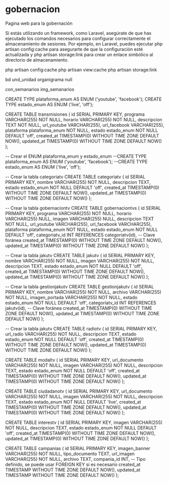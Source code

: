 # gobernacion

Pagina web para la gobernación

Si estás utilizando un framework, como Laravel, asegúrate de que has ejecutado los comandos necesarios para configurar correctamente el almacenamiento de sesiones. Por ejemplo, en Laravel, puedes ejecutar php artisan config:cache para asegurarte de que la configuración esté actualizada y php artisan storage:link para crear un enlace simbólico al directorio de almacenamiento.

php artisan config:cache
php artisan view:cache
php artisan storage:link

bd
und_unidad organigrama null

con_semanarios
img_semanarios

<!-- Para tv en vivo transmisiones -->

CREATE TYPE plataforma_enum AS ENUM ('youtube', 'facebook');
CREATE TYPE estado_enum AS ENUM ('live', 'off');

CREATE TABLE transmisiones (
id SERIAL PRIMARY KEY,
programa VARCHAR(255) NOT NULL,
horario VARCHAR(255) NOT NULL,
descripcion TEXT NOT NULL,
url_youtube VARCHAR(255),
url_facebook VARCHAR(255),
plataforma plataforma_enum NOT NULL,
estado estado_enum NOT NULL DEFAULT 'off',
created_at TIMESTAMP(0) WITHOUT TIME ZONE DEFAULT NOW(),
updated_at TIMESTAMP(0) WITHOUT TIME ZONE DEFAULT NOW()
);

<!-- Para gobernacion tv -->

-- Crear el ENUM plataforma_enum y estado_enum
--CREATE TYPE plataforma_enum AS ENUM ('youtube', 'facebook');
--CREATE TYPE estado_enum AS ENUM ('live', 'off');

-- Crear la tabla categoriatv
CREATE TABLE categoriatv (
id SERIAL PRIMARY KEY,
nombre VARCHAR(255) NOT NULL,
descripcion TEXT,
estado estado_enum NOT NULL DEFAULT 'off',
created_at TIMESTAMP(0) WITHOUT TIME ZONE DEFAULT NOW(),
updated_at TIMESTAMP(0) WITHOUT TIME ZONE DEFAULT NOW()
);

-- Crear la tabla gobernaciontv
CREATE TABLE gobernaciontvs (
id SERIAL PRIMARY KEY,
programa VARCHAR(255) NOT NULL,
horario VARCHAR(255) NULL,
imagen VARCHAR(255) NULL,
descripcion TEXT NOT NULL,
url_youtube VARCHAR(255),
url_facebook VARCHAR(255),
plataforma plataforma_enum NOT NULL,
estado estado_enum NOT NULL DEFAULT 'off',
categoriatv_id INT REFERENCES categoriatv(id), -- Clave foránea
created_at TIMESTAMP(0) WITHOUT TIME ZONE DEFAULT NOW(),
updated_at TIMESTAMP(0) WITHOUT TIME ZONE DEFAULT NOW()
);

<!-- JAKU -->

-- Crear la tabla jakutv
CREATE TABLE jakutv (
id SERIAL PRIMARY KEY,
nombre VARCHAR(255) NOT NULL,
imagen VARCHAR(255) NOT NULL,
descripcion TEXT,
estado estado_enum NOT NULL DEFAULT 'off',
created_at TIMESTAMP(0) WITHOUT TIME ZONE DEFAULT NOW(),
updated_at TIMESTAMP(0) WITHOUT TIME ZONE DEFAULT NOW()
);

-- Crear la tabla gestionjakutv
CREATE TABLE gestionjakutv (
id SERIAL PRIMARY KEY,
nombre VARCHAR(255) NOT NULL,
archivo VARCHAR(255) NOT NULL,
imagen_portada VARCHAR(255) NOT NULL,
estado estado_enum NOT NULL DEFAULT 'off',
categoriatv_id INT REFERENCES jakutv(id), -- Clave foránea
created_at TIMESTAMP(0) WITHOUT TIME ZONE DEFAULT NOW(),
updated_at TIMESTAMP(0) WITHOUT TIME ZONE DEFAULT NOW()
);

<!-- Radio TV -->

-- Crear la tabla jakutv
CREATE TABLE radiotv (
id SERIAL PRIMARY KEY,
url_radio VARCHAR(255) NOT NULL,
descripcion TEXT,
estado estado_enum NOT NULL DEFAULT 'off',
created_at TIMESTAMP(0) WITHOUT TIME ZONE DEFAULT NOW(),
updated_at TIMESTAMP(0) WITHOUT TIME ZONE DEFAULT NOW()
);

<!-- Modal INICIO -->

CREATE TABLE modaltv (
id SERIAL PRIMARY KEY,
url_documento VARCHAR(255) NOT NULL,
imagen VARCHAR(255) NOT NULL,
descripcion TEXT,
estado estado_enum NOT NULL DEFAULT 'off',
created_at TIMESTAMP(0) WITHOUT TIME ZONE DEFAULT NOW(),
updated_at TIMESTAMP(0) WITHOUT TIME ZONE DEFAULT NOW()
);

<!-- Servicio al ciudadano -->

CREATE TABLE ciudadanotv (
id SERIAL PRIMARY KEY,
url_documento VARCHAR(255) NOT NULL,
imagen VARCHAR(255) NOT NULL,
descripcion TEXT,
estado estado_enum NOT NULL DEFAULT 'live',
created_at TIMESTAMP(0) WITHOUT TIME ZONE DEFAULT NOW(),
updated_at TIMESTAMP(0) WITHOUT TIME ZONE DEFAULT NOW()
);

<!-- InteresTV -->

CREATE TABLE interestv (
id SERIAL PRIMARY KEY,
imagen VARCHAR(255) NOT NULL,
descripcion TEXT,
estado estado_enum NOT NULL DEFAULT 'off',
created_at TIMESTAMP(0) WITHOUT TIME ZONE DEFAULT NOW(),
updated_at TIMESTAMP(0) WITHOUT TIME ZONE DEFAULT NOW()
);

<!-- Campañas -->

CREATE TABLE campanias (
id SERIAL PRIMARY KEY,
imagen_banner VARCHAR(255) NOT NULL,
tipo_documento TEXT,
url_imagen VARCHAR(255) NOT NULL,
archivo TEXT,
compania_id INT, -- Tipo definido, se puede usar FOREIGN KEY si es necesario
created_at TIMESTAMP WITHOUT TIME ZONE DEFAULT NOW(),
updated_at TIMESTAMP WITHOUT TIME ZONE DEFAULT NOW()
);
